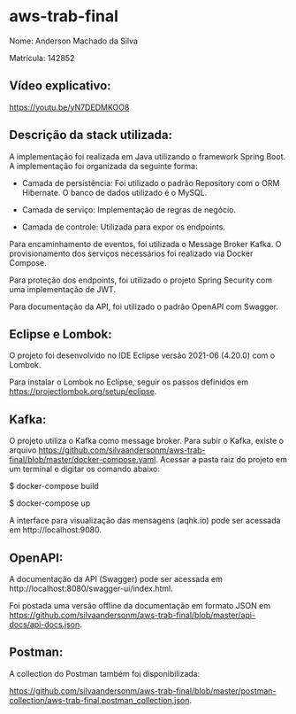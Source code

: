 # aws-trab-final

Nome: Anderson Machado da Silva

Matrícula: 142852


## Vídeo explicativo:

https://youtu.be/yN7DEDMKOO8


## Descrição da stack utilizada:

A implementação foi realizada em Java utilizando o framework Spring Boot. A implementação foi organizada da seguinte forma:

* Camada de persistência: Foi utilizado o padrão Repository com o ORM Hibernate. O banco de dados utilizado é o MySQL.

* Camada de serviço: Implementação de regras de negócio.

* Camada de controle: Utilizada para expor os endpoints.


Para encaminhamento de eventos, foi utilizada o Message Broker Kafka. O provisionamento dos serviços necessários foi realizado via Docker Compose.

Para proteção dos endpoints, foi utilizado o projeto Spring Security com uma implementação de JWT.

Para documentação da API, foi utilizado o padrão OpenAPI com Swagger.


## Eclipse e Lombok:

O projeto foi desenvolvido no IDE Eclipse versão 2021-06 (4.20.0) com o Lombok.

Para instalar o Lombok no Eclipse, seguir os passos definidos em https://projectlombok.org/setup/eclipse.


## Kafka:

O projeto utiliza o Kafka como message broker. Para subir o Kafka, existe o arquivo https://github.com/silvaandersonm/aws-trab-final/blob/master/docker-compose.yaml. Acessar a pasta raiz do projeto em um terminal e digitar os comando abaixo:

$ docker-compose build

$ docker-compose up


A interface para visualização das mensagens (aqhk.io) pode ser acessada em http://localhost:9080.


## OpenAPI:

A documentação da API (Swagger) pode ser acessada em http://localhost:8080/swagger-ui/index.html.

Foi postada uma versão offline da documentação em formato JSON em https://github.com/silvaandersonm/aws-trab-final/blob/master/api-docs/api-docs.json.


## Postman:

A collection do Postman também foi disponibilizada:

https://github.com/silvaandersonm/aws-trab-final/blob/master/postman-collection/aws-trab-final.postman_collection.json.
